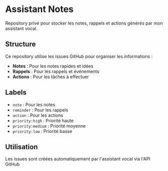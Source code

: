 # Assistant Notes

Repository privé pour stocker les notes, rappels et actions générés par mon assistant vocal.

## Structure

Ce repository utilise les issues GitHub pour organiser les informations :

- **Notes** : Pour les notes rapides et idées
- **Rappels** : Pour les rappels et événements
- **Actions** : Pour les tâches à effectuer

## Labels

- `note` : Pour les notes
- `reminder` : Pour les rappels
- `action` : Pour les actions
- `priority:high` : Priorité haute
- `priority:medium` : Priorité moyenne
- `priority:low` : Priorité basse

## Utilisation

Les issues sont créées automatiquement par l'assistant vocal via l'API GitHub 